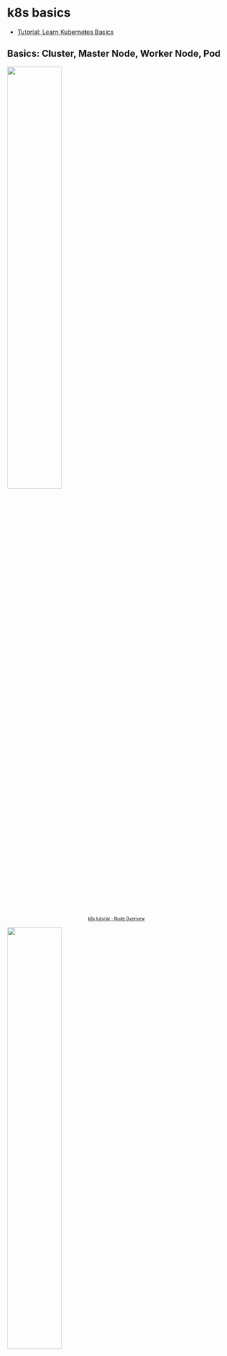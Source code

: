 # k8s basics

* [Tutorial: Learn Kubernetes Basics](https://kubernetes.io/docs/tutorials/kubernetes-basics/)

## Basics: Cluster, Master Node, Worker Node, Pod

<img style="width:50%;" src="https://kubernetes.io/docs/tutorials/kubernetes-basics/public/images/module_03_nodes.svg">
<p align="center"><sub><sup>
  <a href="https://kubernetes.io/docs/tutorials/kubernetes-basics/explore/explore-intro/" target="_blank" rel="noreferrer noopenner">k8s tutorial - Node Overivew</a>
</sup></sub></p>

<img style="width:50%;" src="https://kubernetes.io/docs/tutorials/kubernetes-basics/public/images/module_03_pods.svg">
<p align="center"><sub><sup>
  <a href="https://kubernetes.io/docs/tutorials/kubernetes-basics/explore/explore-intro/" target="_blank" rel="noreferrer noopenner">k8s tutorial - Pods Overivew</a>
</sup></sub></p>

<img style="width:60%;" src="https://4.bp.blogspot.com/-EwaeByngT_s/VreBpWmU5bI/AAAAAAAABrU/TOd81z-L1rY/s1600/archi.jpg">
<p align="center"><sub><sup>
  <a href="https://nishadikirielle.blogspot.com/2016/02/kubernetes-at-first-glance.html" target="_blank" rel="noreferrer noopenner">Kubernetes, At A First Glance - k8s Architecture</a>
</sup></sub></p>

### Cluster

* Kubernetes 中多個 Node 與 Master 的集合，管理多個 Master, Worker Node，。基本上可以想成在同一個環境裡所有 Node 集合在一起的單位。

### Master Node

* Kubernetes 運作的指揮中心，可以簡化看成一個特化的 Node 負責管理所有其他 Node。
* 包含 kube-apiserver、etcd、kube-scheduler、kube-controller-manager。

### Worker Node

* Kubernetes 運作的最小硬體單位，一個 Worker Node（簡稱 Node）對應到一台機器，可以是實體機如你的筆電、或是虛擬機如 AWS 上的一台 EC2 或 GCP 上的一台 Computer Engine。
* 包含 kubelet、kube-proxy、Container Runtime

### Pod

* Kubernetes 運作的最小單位，一個 Pod 對應到一個應用服務（Application），舉例來說一個 Pod 可能會對應到一個 API Server。
* 一個 Pod 裡面可以有一個或是多個 Container，但一般情況一個 Pod 最好只有一個 Container
* 同一個 Pod 中的 Containers 共享相同資源及網路，彼此透過 local port number 溝通
* `pod.yaml` 是針對單一 Pod 的設定，用來建立獨立的 Pod，但多數我們不會這樣單獨使用，主要有幾個問題:
  * 獨立的 pod 若是發生問題時(例如: node failure)，k8s 不會協助恢復其正常的狀態
  * 若 pod 所在的 worker node 因為資源不足或是進入維護狀態時，pod 不會被自動移到其他正常的 node 並重新啟動

[`deployment.yaml` spec](https://github.com/superj80820/2020-ithelp-contest/blob/master/DAY18/server-service.yaml)

* spec.replicas: 此 Pod 會在 K8s 有幾個橫向擴展(Horizontal Pod Autoscaler)，目前設定一個
* spec.strategy: 可以設定狀態變化對應機制的策略，例如 image 降版要要維持幾個 Pod 之類，這邊使用預設值
* spec.template.spec.containers: 設置容器
* spec.template.spec.containers.command: 容器的啟動 command
* spec.template.spec.containers.image: 容器使用的 image
* spec.template.spec.containers.ports: 容器使用的 port
* spec.template.spec.containers.restartPolicy: 容器是否無預期關閉後要重新啟動

[`service.yaml` spec](https://github.com/superj80820/2020-ithelp-contest/blob/master/DAY18/server-deployment.yaml)

* spec.ports.ports: 說明對外可連入的 port 為何
* spec.ports.targetPort: 說明對外連入的 port 對應到 Pod 的哪個 port
* spec.ports.selector: 此規則要套用到哪個 label 上

Ref:

* [Kubernetes 基礎教學（一）原理介紹](https://chengweihu.com/kubernetes-tutorial-1-pod-node/#Kubernetes-%E5%9B%9B%E5%85%83%E4%BB%B6)
* [Kubernetes 初戰(一) 基本單元 Pod、Node、Service、Deployment](https://bingdoal.github.io/deploy/2021/02/kubernetes-beginning/)

## Advanced: Service, Deployment, Ingress

<img style="width:60%;" src="https://kubernetes.io/docs/tutorials/kubernetes-basics/public/images/module_04_labels.svg">
<p align="center"><sub><sup>
  <a href="https://kubernetes.io/docs/tutorials/kubernetes-basics/expose/expose-intro/" target="_blank" rel="noreferrer noopenner">k8s tutorial - Using a Service to Expose Your App</a>
</sup></sub></p>

### Service

* Expose your pods for outside to reach
  * ClusterIP, NodePort, LoadBalancer, ExternalName
* 定義「一群 Pod 要如何被連線及存取」的元件
* Pod 可以透過 `kubectl port-forward` 的指令 host 到本機上，但只能在前景執行，而且每個 pod 都要去執行一次也不太好管理，所以 Service 這個元件就誕生了，Service 主要可以想成是 Pod 的反代理機制，用來定義 Pod 如何被連線以及存取
* [Kubernetes Service Overview](https://godleon.github.io/blog/Kubernetes/k8s-Service-Overview/)

### Deployment

* scale out pods
* `spec.replicas`

### Ingress

<img style="width:60%;" src="https://chengweihu.com/static/0020e6bdf72babb7d4e153139d3f568f/2bef9/image-3.png">
<p align="center"><sub><sup>
  <a href="https://chengweihu.com/kubernetes-tutorial-2-service-deployment-ingress" target="_blank" rel="noreferrer noopenner">Kubernetes 基礎教學（二）實作範例：Pod、Service、Deployment、Ingress | Cheng-Wei Hu</a>
</sup></sub></p>

* Ingress controller + reverse proxy
  * [What is the difference between an Ingress and a reverse proxy?](https://stackoverflow.com/questions/59709514/what-is-the-difference-between-an-ingress-and-a-reverse-proxy)

Ref:

* [Kubernetes 基礎教學（二）實作範例：Pod、Service、Deployment、Ingress、Deployment](https://chengweihu.com/kubernetes-tutorial-2-service-deployment-ingress/#Kubernetes-%E9%80%B2%E9%9A%8E%E4%B8%89%E5%85%83%E4%BB%B6)
* [Kubernetes (四) - Pod 進階應用 : Service、Deployment、Ingress](https://hackmd.io/@tienyulin/kubernetes-service-deployment-ingress)
* [DAY18 — 了解 K8s 中的 Pod、Service、Deployment](https://medium.com/%E9%AB%92%E6%A1%B6%E5%AD%90/day18-%E4%BA%86%E8%A7%A3-k8s-%E4%B8%AD%E7%9A%84-pod-service-deployment-92408f9244e1)
* [k8s中几个基本概念的理解，pod,service,deployment,ingress的使用场景](https://www.cnblogs.com/ricklz/p/16684420.html)

## Configuration: ConfigMap

<img style="width:50%;" src="https://images.contentstack.io/v3/assets/blt300387d93dabf50e/blt7118bc80b8cd018a/62f50128d3b8a57004568c03/ConfigMap_Diagram.jpg">
<p align="center"><sub><sup>
  <a href="https://www.weave.works/blog/kubernetes-configmap" target="_blank" rel="noreferrer noopenner">ConfigMap</a>
</sup></sub></p>

TODO Ref

* [Managing Resources](https://kubernetes.io/docs/concepts/cluster-administration/manage-deployment/)
  * [Configuring Redis using a ConfigMap](https://kubernetes.io/docs/tutorials/configuration/configure-redis-using-configmap/)
* <https://humanitec.com/blog/handling-environment-variables-with-kubernetes#using-kubernetes-variables>
  * <https://kubernetes.io/docs/tasks/configure-pod-container/configure-pod-configmap/>
  * <https://www.kisphp.com/kubernetes-manifests/configmap>
  * <https://earthly.dev/blog/kubernetes-config-maps/>

## sts: StatefulSet

## pvc: PersistentVolumeClaims

## Helm Chart

* package managment

### Install

* [Helm Quickstart Guide](https://helm.sh/docs/intro/quickstart/)

```sh
brew install kubernetes-helm
```

### Introduction

`helm create helm-demo`

```text
.
├── Chart.yaml    # Metadata
├── charts        # SubCharts
├── templates     # Components
│   ├── deployment.yaml
│   ├── ingress.yaml
│   └── service.yaml
└── values.yaml   # environment values
```

### Helm Chart Template Guide

* [Helm Chart Template Guide](https://helm.sh/docs/chart_template_guide/getting_started/)
* [Helm - Templating variables in values.yaml](https://stackoverflow.com/questions/55958507/helm-templating-variables-in-values-yaml)

[https://humalect.com/blog/kustomize-vs-helm#when-to-use-helm-vs-kustomize](https://humalect.com/blog/kustomize-vs-helm#when-to-use-helm-vs-kustomize)

### [Combine Helm and Kustomize Deployments](https://humalect.com/blog/kustomize-vs-helm#when-to-use-helm-vs-kustomize)

* kustomize
  * Customizing Manifests**
  * Multi-Environment Management**
* helm
  * Packaging Complex Applications**
  * Managing Releases**
  * Centralized Configuration**

Ref

* [Kubernetes 基礎教學（三）Helm 介紹與建立 Chart](https://chengweihu.com/kubernetes-tutorial-3-helm/)
* [DAY20 — 利用 Helm 把 K8s 元件都包裝起來吧！](https://github.com/superj80820/2020-ithelp-contest/tree/master/DAY20)
